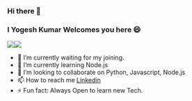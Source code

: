 ### Hi there 👋
### I Yogesh Kumar Welcomes you here 😄

<div style="display:flex">
<img src="https://github-readme-stats.vercel.app/api?username=yogeshsingh2672000&show_icons=true&theme=radical" />
<img src="https://github-readme-stats.vercel.app/api/top-langs/?username=anuraghazra&layout=compact" />
</div>
  
- 🔭 I’m currently waiting for my joining.
- 🌱 I’m currently learning Node.js
- 👯 I’m looking to collaborate on Python, Javascript, Node.js
- 📫 How to reach me [Linkedin](https://www.linkedin.com/in/yogesh-krr/)
- ⚡ Fun fact: Always Open to learn new Tech. 

<!--
**yogeshsingh2672000/yogeshsingh2672000** is a ✨ _special_ ✨ repository because its `README.md` (this file) appears on your GitHub profile.

Here are some ideas to get you started:

- 🔭 I’m currently working on ...
- 🌱 I’m currently learning ...
- 👯 I’m looking to collaborate on ...
- 🤔 I’m looking for help with ...
- 💬 Ask me about ...
- 📫 How to reach me: ...
- 😄 Pronouns: ...
- ⚡ Fun fact: ...
-->
